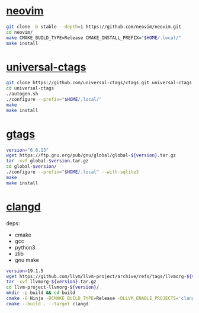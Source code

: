 # [neovim](https://github.com/neovim/neovim)

```bash
git clone -b stable --depth=1 https://github.com/neovim/neovim.git
cd neovim/
make CMAKE_BUILD_TYPE=Release CMAKE_INSTALL_PREFIX="$HOME/.local/"
make install
```

# [universal-ctags](https://github.com/universal-ctags/ctags)

```bash
git clone https://github.com/universal-ctags/ctags.git universal-ctags
cd universal-ctags
./autogen.sh
./configure --prefix="$HOME/.local/"
make
make install
```

# [gtags](https://ftp.gnu.org/pub/gnu/global/)

```bash
version="6.6.13"
wget https://ftp.gnu.org/pub/gnu/global/global-${version}.tar.gz
tar -xvf global-$version.tar.gz
cd global-$version/
./configure --prefix="$HOME/.local" --with-sqlite3
make
make install
```

# [clangd](https://github.com/llvm/llvm-project)

deps:

- cmake
- gcc
- python3
- zlib
- gnu make

```bash
version=19.1.5
wget https://github.com/llvm/llvm-project/archive/refs/tags/llvmorg-${version}.tar.gz
tar -xvf llvmorg-${version}.tar.gz
cd llvm-project-llvmorg-${version}/
mkdir -p build && cd build
cmake -G Ninja -DCMAKE_BUILD_TYPE=Release -DLLVM_ENABLE_PROJECTS='clang;clang-tools-extra' ../llvm
cmake --build . --target clangd
```
